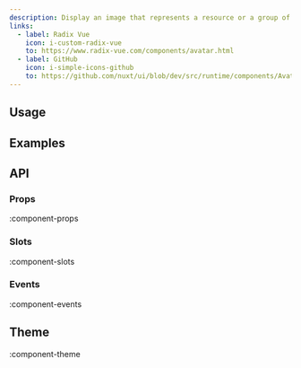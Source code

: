 ```yaml
---
description: Display an image that represents a resource or a group of resources.
links:
  - label: Radix Vue
    icon: i-custom-radix-vue
    to: https://www.radix-vue.com/components/avatar.html
  - label: GitHub
    icon: i-simple-icons-github
    to: https://github.com/nuxt/ui/blob/dev/src/runtime/components/Avatar.vue
---
```


## Usage

## Examples

## API

### Props

:component-props

### Slots

:component-slots

### Events

:component-events

## Theme

:component-theme
